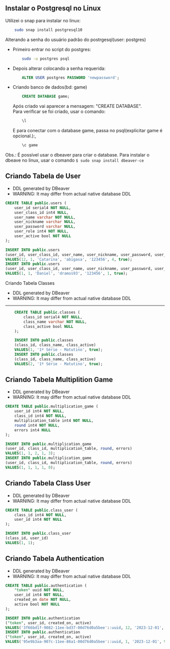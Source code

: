 ## Instalar o Postgresql no Linux

Utilizei o snap para instalar no linux:
```sh
	sudo snap install postgresql10
```
Alterando a senha do usuário padrão do postrgesql(user: postgres)
- Primeiro entrar no script do postgres:
	```sh
		sudo -u postgres psql
	```

- Depois alterar colocando a senha requerida:
	```sql
		ALTER USER postgres PASSWORD 'newpassword'; 
	```

- Criando banco de dados(bd: game)
	```sql
		CREATE DATABASE game;
	```
	Após criado vai aparecer a mensagem: "CREATE DATABASE".  
	Para verificar se foi criado, usar o comando:
	```sql
		\l
	```
	E para conectar com o database game, passa no psql(explicitar game é opcional.):, 
	```sql
		\c game
	```
Obs.: É possível usar o dbeaver para criar o database. Para instalar o dbeave no linux, usar o comando `$ sudo snap install dbeaver-ce`

Criando Tabela de User
---
- DDL generated by DBeaver
- WARNING: It may differ from actual native database DDL
```sql
CREATE TABLE public.users (
	user_id serial4 NOT NULL,
	user_class_id int4 NULL,
	user_name varchar NOT NULL,
	user_nickname varchar NULL,
	user_password varchar NULL,
	user_role int4 NOT NULL,
	user_active bool NOT NULL
);

INSERT INTO public.users
(user_id, user_class_id, user_name, user_nickname, user_password, user_role, user_active)
VALUES(12, 1, 'Catarina', 'abigasa', '123456', 4, true);
INSERT INTO public.users
(user_id, user_class_id, user_name, user_nickname, user_password, user_role, user_active)
VALUES(1, 1, 'Daniel', 'dramos93', '123456', 1, true);
```

Criando Tabela Classes
- DDL generated by DBeaver
- WARNING: It may differ from actual native database DDL
---
```sql
	CREATE TABLE public.classes (
		class_id serial4 NOT NULL,
		class_name varchar NOT NULL,
		class_active bool NULL
	);

	INSERT INTO public.classes
	(class_id, class_name, class_active)
	VALUES(1, '1º Série - Matutino', true);
	INSERT INTO public.classes
	(class_id, class_name, class_active)
	VALUES(2, '1º Série - Matutino', true);
```

Criando Tabela Multiplition Game
---
- DDL generated by DBeaver
- WARNING: It may differ from actual native database DDL
```sql
CREATE TABLE public.multiplication_game (
	user_id int4 NOT NULL,
	class_id int4 NOT NULL,
	multiplication_table int4 NOT NULL,
	round int4 NOT NULL,
	errors int4 NULL
);

INSERT INTO public.multiplication_game
(user_id, class_id, multiplication_table, round, errors)
VALUES(1, 1, 2, 1, 3);
INSERT INTO public.multiplication_game
(user_id, class_id, multiplication_table, round, errors)
VALUES(1, 1, 1, 1, 0);

```

Criando Tabela Class User
---
- DDL generated by DBeaver
- WARNING: It may differ from actual native database DDL
```sql
CREATE TABLE public.class_user (
	class_id int4 NOT NULL,
	user_id int4 NOT NULL
);

INSERT INTO public.class_user
(class_id, user_id)
VALUES(1, 1);
```

Criando Tabela Authentication
---
- DDL generated by DBeaver
- WARNING: It may differ from actual native database DDL
```sql
CREATE TABLE public.authentication (
	"token" uuid NOT NULL,
	user_id int4 NOT NULL,
	created_on date NOT NULL,
	active bool NOT NULL
);

INSERT INTO public.authentication
("token", user_id, created_on, active)
VALUES('3f66bd1f-9082-11ee-bd37-00d76d0a5bee'::uuid, 12, '2023-12-01', true);
INSERT INTO public.authentication
("token", user_id, created_on, active)
VALUES('95e9b3aa-907c-11ee-86a1-00d76d0a5bee'::uuid, 1, '2023-12-01', true);
```